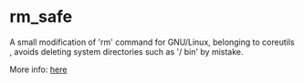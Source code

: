 rm_safe
=======

A small modification of 'rm' command for GNU/Linux, belonging to coreutils , avoids deleting system directories such as '/ bin' by mistake.

More info: [here](https://0x2f.wordpress.com/)
